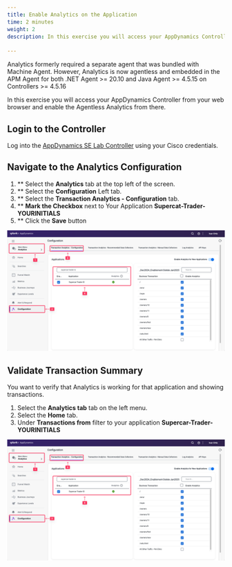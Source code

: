 ```yaml
---
title: Enable Analytics on the Application
time: 2 minutes
weight: 2
description: In this exercise you will access your AppDynamics Controller from your web browser and enable the Agentless Analytics from there.

---
```


Analytics formerly required a separate agent that was bundled with Machine Agent. However, Analytics is now agentless and embedded in the APM Agent for both .NET Agent >= 20.10 and Java Agent >= 4.5.15 on Controllers >= 4.5.16

In this exercise you will access your AppDynamics Controller from your web browser and enable the Agentless Analytics from there.

## Login to the Controller
Log into the [AppDynamics SE Lab Controller](https://se-lab.saas.appdynamics.com/controller/) using your Cisco credentials.

## Navigate to the Analytics Configuration

1. ** Select the **Analytics** tab at the top left of the screen.
2. ** Select the **Configuration** Left tab.
3. ** Select the **Transaction Analytics - Configuration** tab.
4. ** **Mark the Checkbox** next to Your Application **Supercat-Trader-YOURINITIALS**
5. ** Click the **Save** button

![Enable Analytics](images/05-biq-transaction-analytics.png)


## Validate Transaction Summary

You want to verify that Analytics is working for that application and showing transactions.

1.  Select the **Analytics tab** tab on the left menu.
2.  Select the **Home** tab.
3.  Under **Transactions from** filter to your application **Supercar-Trader-YOURINITIALS**

![Validate Analytics](images/05-biq-transaction-analytics.png)

